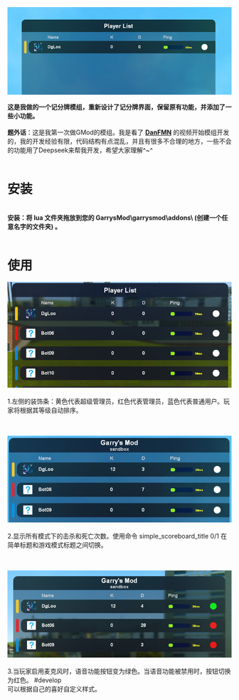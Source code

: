 ![01](https://github.com/DgLooSL/Gmod-SimpleScoreboard/blob/main/img/01.png?raw=true)

**这是我做的一个记分牌模组，重新设计了记分牌界面，保留原有功能，并添加了一些小功能。**</br></br>
**题外话**：这是我第一次做GMod的模组。我是看了 [**DanFMN**](https://www.youtube.com/playlist?list=PLN1e9kVZIWewR9Tm48zbxdm1qiBEWYpJI) 的视频开始模组开发的，我的开发经验有限，代码结构有点混乱，并且有很多不合理的地方，一些不会的功能用了Deepseek来帮我开发，希望大家理解^~^
</br>
</br>
# 安装
</br>**安装：将 lua 文件夹拖放到您的 GarrysMod\garrysmod\addons\ (创建一个任意名字的文件夹) 。**</br></br>
# 使用
![02](https://github.com/DgLooSL/Gmod-SimpleScoreboard/blob/main/img/02.png?raw=true)
</br></br>1.左侧的装饰条：黄色代表超级管理员，红色代表管理员，蓝色代表普通用户。玩家将根据其等级自动排序。</br></br></br>

![03](https://github.com/DgLooSL/Gmod-SimpleScoreboard/blob/main/img/03.png?raw=true)
</br></br>2.显示所有模式下的击杀和死亡次数。使用命令 simple_scoreboard_title 0/1 在简单标题和游戏模式标题之间切换。</br></br></br>

![04](https://github.com/DgLooSL/Gmod-SimpleScoreboard/blob/main/img/04.png?raw=true)
</br></br>3.当玩家启用麦克风时，语音功能按钮变为绿色。当语音功能被禁用时，按钮切换为红色。
#develop
</br>可以根据自己的喜好自定义样式。

